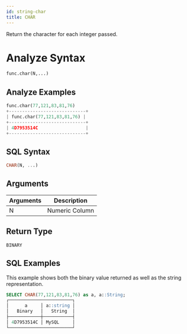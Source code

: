 ```yaml
---
id: string-char
title: CHAR
---
```


Return the character for each integer passed.

# Analyze Syntax

```python
func.char(N,...)
```

## Analyze Examples
```python
func.char(77,121,83,81,76)
+-----------------------------+
| func.char(77,121,83,81,76) |
+-----------------------------+
| 4D7953514C                  |
+-----------------------------+
```

## SQL Syntax

```sql
CHAR(N, ...)
```

## Arguments

| Arguments | Description    |
|-----------|----------------|
| N         | Numeric Column |

## Return Type

`BINARY`

## SQL Examples

This example shows both the binary value returned as well as the string representation.

```sql
SELECT CHAR(77,121,83,81,76) as a, a::String;
┌────────────────────────┐
│      a     │ a::string │
│   Binary   │   String  │
├────────────┼───────────┤
│ 4D7953514C │ MySQL     │
└────────────────────────┘
```
